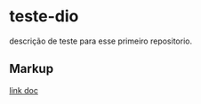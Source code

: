 # teste-dio
descrição de teste para esse primeiro repositorio.

## Markup
[link doc](https://www.markdownguide.org/basic-syntax/)
